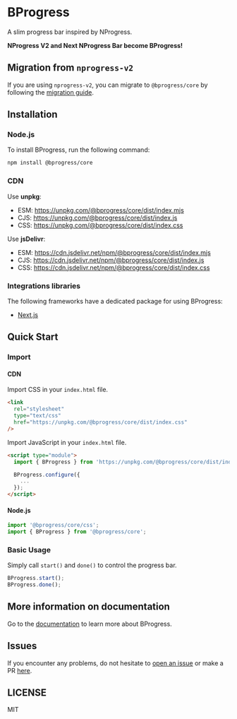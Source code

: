# BProgress

A slim progress bar inspired by NProgress.

**NProgress V2 and Next NProgress Bar become BProgress!**

## Migration from `nprogress-v2`

If you are using `nprogress-v2`, you can migrate to `@bprogress/core` by following the [migration guide](https://bprogress.vercel.app/docs/migration).

## Installation

### Node.js

To install BProgress, run the following command:

```bash
npm install @bprogress/core
```

### CDN

Use **unpkg**:

- ESM: https://unpkg.com/@bprogress/core/dist/index.mjs
- CJS: https://unpkg.com/@bprogress/core/dist/index.js
- CSS: https://unpkg.com/@bprogress/core/dist/index.css

Use **jsDelivr**:

- ESM: https://cdn.jsdelivr.net/npm/@bprogress/core/dist/index.mjs
- CJS: https://cdn.jsdelivr.net/npm/@bprogress/core/dist/index.js
- CSS: https://cdn.jsdelivr.net/npm/@bprogress/core/dist/index.css

### Integrations libraries

The following frameworks have a dedicated package for using BProgress:

- [Next.js](https://www.npmjs.com/package/@bprogress/next)

## Quick Start

### Import

#### CDN

Import CSS in your `index.html` file.

```html
<link
  rel="stylesheet"
  type="text/css"
  href="https://unpkg.com/@bprogress/core/dist/index.css"
/>
```

Import JavaScript in your `index.html` file.

```html
<script type="module">
  import { BProgress } from 'https://unpkg.com/@bprogress/core/dist/index.mjs';

  BProgress.configure({
    ...
  });
</script>
```

#### Node.js

```js
import '@bprogress/core/css';
import { BProgress } from '@bprogress/core';
```

### Basic Usage

Simply call `start()` and `done()` to control the progress bar.

```js
BProgress.start();
BProgress.done();
```

## More information on documentation

Go to the [documentation](https://bprogress.vercel.app/docs) to learn more about BProgress.

## Issues

If you encounter any problems, do not hesitate to [open an issue](https://github.com/Skyleen77/bprogress/issues) or make a PR [here](https://github.com/Skyleen77/bprogress).

## LICENSE

MIT
